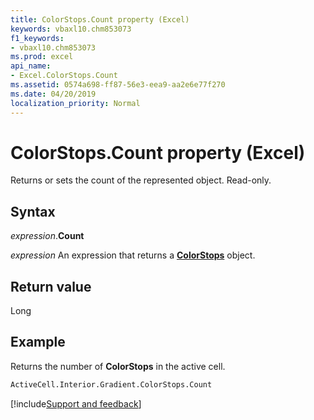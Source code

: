 ```yaml
---
title: ColorStops.Count property (Excel)
keywords: vbaxl10.chm853073
f1_keywords:
- vbaxl10.chm853073
ms.prod: excel
api_name:
- Excel.ColorStops.Count
ms.assetid: 0574a698-ff87-56e3-eea9-aa2e6e77f270
ms.date: 04/20/2019
localization_priority: Normal
---
```



# ColorStops.Count property (Excel)

Returns or sets the count of the represented object. Read-only.


## Syntax

_expression_.**Count**

_expression_ An expression that returns a **[ColorStops](Excel.ColorStops.md)** object.


## Return value

Long


## Example

Returns the number of **ColorStops** in the active cell.

```vb
ActiveCell.Interior.Gradient.ColorStops.Count
```




[!include[Support and feedback](~/includes/feedback-boilerplate.md)]